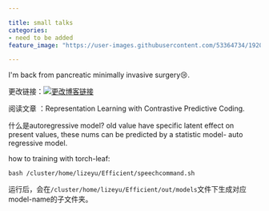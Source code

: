 ```yaml
---

title: small talks
categories:
- need to be added
feature_image: "https://user-images.githubusercontent.com/53364734/192078882-190b1b14-a1ee-4590-ac1f-56ac81ffeb56.png"

---
```

I'm back from pancreatic minimally invasive surgery😢.
<!-- more -->


更改链接：[![更改博客链接](https://user-images.githubusercontent.com/53364734/192180297-c1654533-eb5f-4bf9-aa9f-ab830208a5e3.png)](https://github.com/lizeyujack/lizeyujack.github.io/edit/main/_posts/2023-3-7.md)


阅读文章 ：Representation Learning with Contrastive Predictive Coding.

什么是autoregressive model? old value have specific latent effect on present values, these nums can be predicted by a statistic model- auto regressive model.

how to training with torch-leaf:

```
bash /cluster/home/lizeyu/Efficient/speechcommand.sh
```

运行后，会在`/cluster/home/lizeyu/Efficient/out/models`文件下生成对应model-name的子文件夹。

